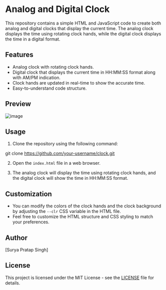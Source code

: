 # Analog and Digital Clock

This repository contains a simple HTML and JavaScript code to create both analog and digital clocks that display the current time. The analog clock displays the time using rotating clock hands, while the digital clock displays the time in a digital format.

## Features

- Analog clock with rotating clock hands.
- Digital clock that displays the current time in HH:MM:SS format along with AM/PM indication.
- Clock hands are updated in real-time to show the accurate time.
- Easy-to-understand code structure.

## Preview

![image](https://github.com/SuryaPratap2542/Digital_Clock/assets/89827931/5dd86a7d-f6fc-4092-a6b4-64d0d8a80730)


## Usage

1. Clone the repository using the following command:

git clone https://github.com/your-username/clock.git


2. Open the `index.html` file in a web browser.

3. The analog clock will display the time using rotating clock hands, and the digital clock will show the time in HH:MM:SS format.

## Customization

- You can modify the colors of the clock hands and the clock background by adjusting the `--clr` CSS variable in the HTML file.
- Feel free to customize the HTML structure and CSS styling to match your preferences.

## Author

[Surya Pratap Singh]

## License

This project is licensed under the MIT License - see the [LICENSE](LICENSE) file for details.
